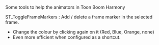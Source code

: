 Some tools to help the animators in Toon Boom Harmony

ST_ToggleFrameMarkers : Add / delete a frame marker in the selected frame. 
* Change the colour by clicking again on it (Red, Blue, Orange, none)
* Even more efficient when configured as a shortcut.
